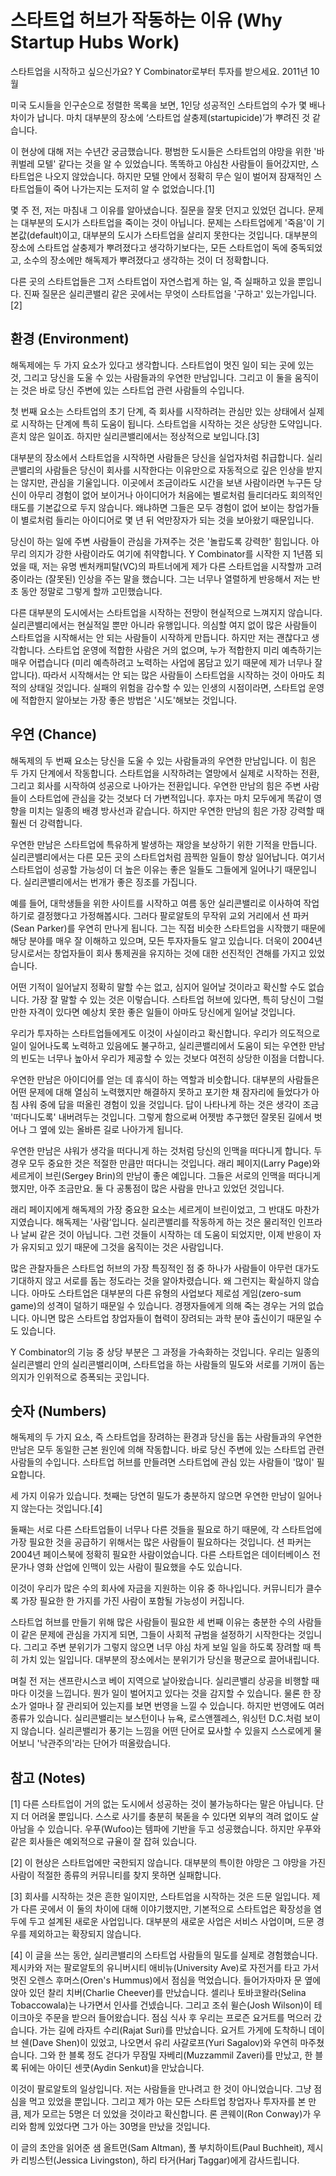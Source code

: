 # 스타트업 허브가 작동하는 이유 (Why Startup Hubs Work)

스타트업을 시작하고 싶으신가요?
Y Combinator로부터 투자를 받으세요.
2011년 10월

미국 도시들을 인구순으로 정렬한 목록을 보면, 1인당 성공적인 스타트업의 수가 몇 배나 차이가 납니다. 마치 대부분의 장소에 ‘스타트업 살충제(startupicide)’가 뿌려진 것 같습니다.

이 현상에 대해 저는 수년간 궁금했습니다. 평범한 도시들은 스타트업의 야망을 위한 '바퀴벌레 모텔' 같다는 것을 알 수 있었습니다. 똑똑하고 야심찬 사람들이 들어갔지만, 스타트업은 나오지 않았습니다. 하지만 모텔 안에서 정확히 무슨 일이 벌어져 잠재적인 스타트업들이 죽어 나가는지는 도저히 알 수 없었습니다.[1]

몇 주 전, 저는 마침내 그 이유를 알아냈습니다. 질문을 잘못 던지고 있었던 겁니다. 문제는 대부분의 도시가 스타트업을 죽이는 것이 아닙니다. 문제는 스타트업에게 '죽음'이 기본값(default)이고, 대부분의 도시가 스타트업을 살리지 못한다는 것입니다. 대부분의 장소에 스타트업 살충제가 뿌려졌다고 생각하기보다는, 모든 스타트업이 독에 중독되었고, 소수의 장소에만 해독제가 뿌려졌다고 생각하는 것이 더 정확합니다.

다른 곳의 스타트업들은 그저 스타트업이 자연스럽게 하는 일, 즉 실패하고 있을 뿐입니다. 진짜 질문은 실리콘밸리 같은 곳에서는 무엇이 스타트업을 '구하고' 있는가입니다.[2]

## 환경 (Environment)

해독제에는 두 가지 요소가 있다고 생각합니다. 스타트업이 멋진 일이 되는 곳에 있는 것, 그리고 당신을 도울 수 있는 사람들과의 우연한 만남입니다. 그리고 이 둘을 움직이는 것은 바로 당신 주변에 있는 스타트업 관련 사람들의 수입니다.

첫 번째 요소는 스타트업의 초기 단계, 즉 회사를 시작하려는 관심만 있는 상태에서 실제로 시작하는 단계에 특히 도움이 됩니다. 스타트업을 시작하는 것은 상당한 도약입니다. 흔치 않은 일이죠. 하지만 실리콘밸리에서는 정상적으로 보입니다.[3]

대부분의 장소에서 스타트업을 시작하면 사람들은 당신을 실업자처럼 취급합니다. 실리콘밸리의 사람들은 당신이 회사를 시작한다는 이유만으로 자동적으로 깊은 인상을 받지는 않지만, 관심을 기울입니다. 이곳에서 조금이라도 시간을 보낸 사람이라면 누구든 당신이 아무리 경험이 없어 보이거나 아이디어가 처음에는 별로처럼 들리더라도 회의적인 태도를 기본값으로 두지 않습니다. 왜냐하면 그들은 모두 경험이 없어 보이는 창업가들이 별로처럼 들리는 아이디어로 몇 년 뒤 억만장자가 되는 것을 보아왔기 때문입니다.

당신이 하는 일에 주변 사람들이 관심을 가져주는 것은 '놀랍도록 강력한' 힘입니다. 아무리 의지가 강한 사람이라도 여기에 취약합니다. Y Combinator를 시작한 지 1년쯤 되었을 때, 저는 유명 벤처캐피탈(VC)의 파트너에게 제가 다른 스타트업을 시작할까 고려 중이라는 (잘못된) 인상을 주는 말을 했습니다. 그는 너무나 열렬하게 반응해서 저는 반초 동안 정말로 그렇게 할까 고민했습니다.

다른 대부분의 도시에서는 스타트업을 시작하는 전망이 현실적으로 느껴지지 않습니다. 실리콘밸리에서는 현실적일 뿐만 아니라 유행입니다. 의심할 여지 없이 많은 사람들이 스타트업을 시작해서는 안 되는 사람들이 시작하게 만듭니다. 하지만 저는 괜찮다고 생각합니다. 스타트업 운영에 적합한 사람은 거의 없으며, 누가 적합한지 미리 예측하기는 매우 어렵습니다 (미리 예측하려고 노력하는 사업에 몸담고 있기 때문에 제가 너무나 잘 압니다). 따라서 시작해서는 안 되는 많은 사람들이 스타트업을 시작하는 것이 아마도 최적의 상태일 것입니다. 실패의 위험을 감수할 수 있는 인생의 시점이라면, 스타트업 운영에 적합한지 알아보는 가장 좋은 방법은 '시도'해보는 것입니다.

## 우연 (Chance)

해독제의 두 번째 요소는 당신을 도울 수 있는 사람들과의 우연한 만남입니다. 이 힘은 두 가지 단계에서 작동합니다. 스타트업을 시작하려는 열망에서 실제로 시작하는 전환, 그리고 회사를 시작하여 성공으로 나아가는 전환입니다. 우연한 만남의 힘은 주변 사람들이 스타트업에 관심을 갖는 것보다 더 가변적입니다. 후자는 마치 모두에게 똑같이 영향을 미치는 일종의 배경 방사선과 같습니다. 하지만 우연한 만남의 힘은 가장 강력할 때 훨씬 더 강력합니다.

우연한 만남은 스타트업에 특유하게 발생하는 재앙을 보상하기 위한 기적을 만듭니다. 실리콘밸리에서는 다른 모든 곳의 스타트업처럼 끔찍한 일들이 항상 일어납니다. 여기서 스타트업이 성공할 가능성이 더 높은 이유는 좋은 일들도 그들에게 일어나기 때문입니다. 실리콘밸리에서는 번개가 좋은 징조를 가집니다.

예를 들어, 대학생들을 위한 사이트를 시작하고 여름 동안 실리콘밸리로 이사하여 작업하기로 결정했다고 가정해봅시다. 그러다 팔로알토의 무작위 교외 거리에서 션 파커(Sean Parker)를 우연히 만나게 됩니다. 그는 직접 비슷한 스타트업을 시작했기 때문에 해당 분야를 매우 잘 이해하고 있으며, 모든 투자자들도 알고 있습니다. 더욱이 2004년 당시로서는 창업자들이 회사 통제권을 유지하는 것에 대한 선진적인 견해를 가지고 있었습니다.

어떤 기적이 일어날지 정확히 말할 수는 없고, 심지어 일어날 것이라고 확신할 수도 없습니다. 가장 잘 말할 수 있는 것은 이렇습니다. 스타트업 허브에 있다면, 특히 당신이 그럴 만한 자격이 있다면 예상치 못한 좋은 일들이 아마도 당신에게 일어날 것입니다.

우리가 투자하는 스타트업들에게도 이것이 사실이라고 확신합니다. 우리가 의도적으로 일이 일어나도록 노력하고 있음에도 불구하고, 실리콘밸리에서 도움이 되는 우연한 만남의 빈도는 너무나 높아서 우리가 제공할 수 있는 것보다 여전히 상당한 이점을 더합니다.

우연한 만남은 아이디어를 얻는 데 휴식이 하는 역할과 비슷합니다. 대부분의 사람들은 어떤 문제에 대해 열심히 노력했지만 해결하지 못하고 포기한 채 잠자리에 들었다가 아침 샤워 중에 답을 떠올린 경험이 있을 것입니다. 답이 나타나게 하는 것은 생각이 조금 '떠다니도록' 내버려두는 것입니다. 그렇게 함으로써 어젯밤 추구했던 잘못된 길에서 벗어나 그 옆에 있는 올바른 길로 나아가게 됩니다.

우연한 만남은 샤워가 생각을 떠다니게 하는 것처럼 당신의 인맥을 떠다니게 합니다. 두 경우 모두 중요한 것은 적절한 만큼만 떠다니는 것입니다. 래리 페이지(Larry Page)와 세르게이 브린(Sergey Brin)의 만남이 좋은 예입니다. 그들은 서로의 인맥을 떠다니게 했지만, 아주 조금만요. 둘 다 공통점이 많은 사람을 만나고 있었던 것입니다.

래리 페이지에게 해독제의 가장 중요한 요소는 세르게이 브린이었고, 그 반대도 마찬가지였습니다. 해독제는 '사람'입니다. 실리콘밸리를 작동하게 하는 것은 물리적인 인프라나 날씨 같은 것이 아닙니다. 그런 것들이 시작하는 데 도움이 되었지만, 이제 반응이 자가 유지되고 있기 때문에 그것을 움직이는 것은 사람입니다.

많은 관찰자들은 스타트업 허브의 가장 특징적인 점 중 하나가 사람들이 아무런 대가도 기대하지 않고 서로를 돕는 정도라는 것을 알아차렸습니다. 왜 그런지는 확실하지 않습니다. 아마도 스타트업은 대부분의 다른 유형의 사업보다 제로섬 게임(zero-sum game)의 성격이 덜하기 때문일 수 있습니다. 경쟁자들에게 의해 죽는 경우는 거의 없습니다. 아니면 많은 스타트업 창업자들이 협력이 장려되는 과학 분야 출신이기 때문일 수도 있습니다.

Y Combinator의 기능 중 상당 부분은 그 과정을 가속화하는 것입니다. 우리는 일종의 실리콘밸리 안의 실리콘밸리이며, 스타트업을 하는 사람들의 밀도와 서로를 기꺼이 돕는 의지가 인위적으로 증폭되는 곳입니다.

## 숫자 (Numbers)

해독제의 두 가지 요소, 즉 스타트업을 장려하는 환경과 당신을 돕는 사람들과의 우연한 만남은 모두 동일한 근본 원인에 의해 작동합니다. 바로 당신 주변에 있는 스타트업 관련 사람들의 수입니다. 스타트업 허브를 만들려면 스타트업에 관심 있는 사람들이 '많이' 필요합니다.

세 가지 이유가 있습니다. 첫째는 당연히 밀도가 충분하지 않으면 우연한 만남이 일어나지 않는다는 것입니다.[4]

둘째는 서로 다른 스타트업들이 너무나 다른 것들을 필요로 하기 때문에, 각 스타트업에 가장 필요한 것을 공급하기 위해서는 많은 사람들이 필요하다는 것입니다. 션 파커는 2004년 페이스북에 정확히 필요한 사람이었습니다. 다른 스타트업은 데이터베이스 전문가나 영화 산업에 인맥이 있는 사람이 필요했을 수도 있습니다.

이것이 우리가 많은 수의 회사에 자금을 지원하는 이유 중 하나입니다. 커뮤니티가 클수록 가장 필요한 한 가지를 가진 사람이 포함될 가능성이 커집니다.

스타트업 허브를 만들기 위해 많은 사람들이 필요한 세 번째 이유는 충분한 수의 사람들이 같은 문제에 관심을 가지게 되면, 그들이 사회적 규범을 설정하기 시작한다는 것입니다. 그리고 주변 분위기가 그렇지 않으면 너무 야심 차게 보일 일을 하도록 장려할 때 특히 가치 있는 일입니다. 대부분의 장소에서는 분위기가 당신을 평균으로 끌어내립니다.

며칠 전 저는 샌프란시스코 베이 지역으로 날아왔습니다. 실리콘밸리 상공을 비행할 때마다 이것을 느낍니다. 뭔가 일이 벌어지고 있다는 것을 감지할 수 있습니다. 물론 한 장소가 얼마나 잘 관리되어 있는지를 보면 번영을 느낄 수 있습니다. 하지만 번영에도 여러 종류가 있습니다. 실리콘밸리는 보스턴이나 뉴욕, 로스앤젤레스, 워싱턴 D.C.처럼 보이지 않습니다. 실리콘밸리가 풍기는 느낌을 어떤 단어로 묘사할 수 있을지 스스로에게 물어보니 '낙관주의'라는 단어가 떠올랐습니다.

## 참고 (Notes)

[1] 다른 스타트업이 거의 없는 도시에서 성공하는 것이 불가능하다는 말은 아닙니다. 단지 더 어려울 뿐입니다. 스스로 사기를 충분히 북돋을 수 있다면 외부의 격려 없이도 살아남을 수 있습니다. 우푸(Wufoo)는 템파에 기반을 두고 성공했습니다. 하지만 우푸와 같은 회사들은 예외적으로 규율이 잘 잡혀 있습니다.

[2] 이 현상은 스타트업에만 국한되지 않습니다. 대부분의 특이한 야망은 그 야망을 가진 사람이 적절한 종류의 커뮤니티를 찾지 못하면 실패합니다.

[3] 회사를 시작하는 것은 흔한 일이지만, 스타트업을 시작하는 것은 드문 일입니다. 제가 다른 곳에서 이 둘의 차이에 대해 이야기했지만, 기본적으로 스타트업은 확장성을 염두에 두고 설계된 새로운 사업입니다. 대부분의 새로운 사업은 서비스 사업이며, 드문 경우를 제외하고는 확장되지 않습니다.

[4] 이 글을 쓰는 동안, 실리콘밸리의 스타트업 사람들의 밀도를 실제로 경험했습니다. 제시카와 저는 팔로알토의 유니버시티 애비뉴(University Ave)로 자전거를 타고 가서 멋진 오렌스 후머스(Oren's Hummus)에서 점심을 먹었습니다. 들어가자마자 문 옆에 앉아 있던 찰리 치버(Charlie Cheever)를 만났습니다. 셀리나 토바코왈라(Selina Tobaccowala)는 나가면서 인사를 건넸습니다. 그리고 조쉬 윌슨(Josh Wilson)이 테이크아웃 주문을 받으러 들어왔습니다. 점심 식사 후 우리는 프로즌 요거트를 먹으러 갔습니다. 가는 길에 라자트 수리(Rajat Suri)를 만났습니다. 요거트 가게에 도착하니 데이브 쉔(Dave Shen)이 있었고, 나오면서 유리 사갈로프(Yuri Sagalov)와 우연히 마주쳤습니다. 그와 한 블록 정도 걷다가 무잠밀 자베리(Muzzammil Zaveri)를 만났고, 한 블록 뒤에는 아이딘 센쿳(Aydin Senkut)을 만났습니다.

이것이 팔로알토의 일상입니다. 저는 사람들을 만나려고 한 것이 아니었습니다. 그냥 점심을 먹고 있었을 뿐입니다. 그리고 제가 아는 모든 스타트업 창업자나 투자자를 본 만큼, 제가 모르는 5명은 더 있었을 것이라고 확신합니다. 론 콘웨이(Ron Conway)가 우리와 함께 있었다면 그가 아는 30명을 만났을 것입니다.

이 글의 초안을 읽어준 샘 올트먼(Sam Altman), 폴 부치하이트(Paul Buchheit), 제시카 리빙스턴(Jessica Livingston), 하리 타거(Harj Taggar)에게 감사드립니다.